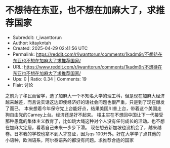 # 不想待在东亚，也不想在加麻大了，求推荐国家

- Subreddit: r_iwanttorun
- Author: kitaykntah
- Created: 2025-04-29 02:41:56 UTC
- Permalink: https://reddit.com/r/iwanttorun/comments/1kadm9r/不想待在东亚也不想在加麻大了求推荐国家/
- URL: https://www.reddit.com/r/iwanttorun/comments/1kadm9r/不想待在东亚也不想在加麻大了求推荐国家/
- Ups: 0 | Ratio: 0.34 | Comments: 19
- Flair: 讨论


之前为了移民而留学，选了加麻大一个不知名大学的理工科，但是现在加麻大经济越来越差，而且说实话这边即使经济好的话社会问题也很严重，只是到了现在爆发了而已。
本来想着今年保守党上台能好点，结果美国川普上台，带着这个美国走狗自由党的Carney上台。经济还是好不起来。
楼主实在不想回中国让下一代接受那种愚蠢的集体主义教育了，比如跳大绳这种对个人没有任何成长的活动。也不想在加麻大定居，看着自己未来一步步下滑。
现在想去新加坡也没机会了，越来越卷。日本我的学校也拿不到人才签证，因为qs
100开外。好在大学学了点其他的小语种，欧洲语系，阿尔泰语系的都没有问题。求推荐合适的国家

